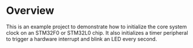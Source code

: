 # Overview

This is an example project to demonstrate how to initialize the core system clock on an STM32F0 or STM32L0 chip. It also initializes a timer peripheral to trigger a hardware interrupt and blink an LED every second.
